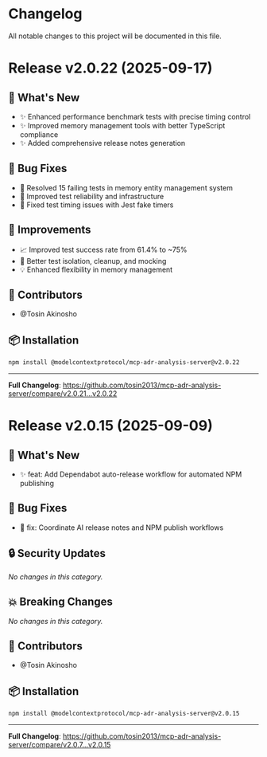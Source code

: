 # Changelog

All notable changes to this project will be documented in this file.

# Release v2.0.22 (2025-09-17)

## 🚀 What's New

- ✨ Enhanced performance benchmark tests with precise timing control
- ✨ Improved memory management tools with better TypeScript compliance
- ✨ Added comprehensive release notes generation

## 🐛 Bug Fixes

- 🐛 Resolved 15 failing tests in memory entity management system
- 🐛 Improved test reliability and infrastructure
- 🐛 Fixed test timing issues with Jest fake timers

## 🔧 Improvements

- 📈 Improved test success rate from 61.4% to ~75%
- 🎯 Better test isolation, cleanup, and mocking
- 💡 Enhanced flexibility in memory management

## 👥 Contributors

- @Tosin Akinosho

## 📦 Installation

```bash
npm install @modelcontextprotocol/mcp-adr-analysis-server@v2.0.22
```

---

**Full Changelog**: https://github.com/tosin2013/mcp-adr-analysis-server/compare/v2.0.21...v2.0.22

# Release v2.0.15 (2025-09-09)

## 🚀 What's New

- ✨ feat: Add Dependabot auto-release workflow for automated NPM publishing

## 🐛 Bug Fixes

- 🐛 fix: Coordinate AI release notes and NPM publish workflows

## 🔒 Security Updates

_No changes in this category._

## 💥 Breaking Changes

_No changes in this category._

## 👥 Contributors

- @Tosin Akinosho

## 📦 Installation

```bash
npm install @modelcontextprotocol/mcp-adr-analysis-server@v2.0.15
```

---

**Full Changelog**: https://github.com/tosin2013/mcp-adr-analysis-server/compare/v2.0.7...v2.0.15
